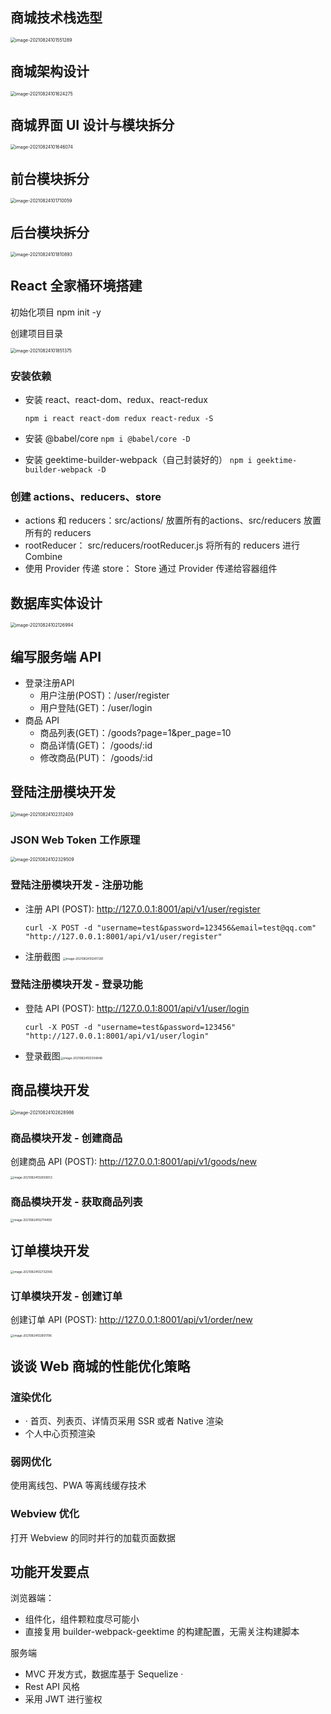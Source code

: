 ## 商城技术栈选型

<img src="images/image-20210824101551289.png" alt="image-20210824101551289" style="zoom:50%;" />

## 商城架构设计

<img src="images/image-20210824101624275.png" alt="image-20210824101624275" style="zoom:50%;" />

## 商城界⾯ UI 设计与模块拆分

<img src="images/image-20210824101646074.png" alt="image-20210824101646074" style="zoom:50%;" />

## 前台模块拆分

<img src="images/image-20210824101710059.png" alt="image-20210824101710059" style="zoom:50%;" />

## 后台模块拆分

<img src="images/image-20210824101810893.png" alt="image-20210824101810893" style="zoom:50%;" />

## React 全家桶环境搭建

初始化项⽬ npm init -y 

创建项⽬⽬录

<img src="images/image-20210824101851375.png" alt="image-20210824101851375" style="zoom:50%;" />

### 安装依赖

- 安装 react、react-dom、redux、react-redux 

  `npm i react react-dom redux react-redux -S`

- 安装 @babel/core `npm i @babel/core -D`
- 安装 geektime-builder-webpack（自己封装好的） `npm i geektime-builder-webpack -D`

### 创建 actions、reducers、store

- actions 和 reducers：src/actions/ 放置所有的actions、src/reducers 放置所有的 reducers
- rootReducer： src/reducers/rootReducer.js 将所有的 reducers 进⾏ Combine
-  使⽤ Provider 传递 store： Store 通过 Provider 传递给容器组件

## 数据库实体设计

<img src="images/image-20210824102126994.png" alt="image-20210824102126994" style="zoom:50%;" />

## 编写服务端 API

- 登录注册API
  - ⽤户注册(POST)：/user/register 
  - ⽤户登陆(GET)：/user/login
- 商品 API 
  - 商品列表(GET)：/goods?page=1&per_page=10 
  - 商品详情(GET)： /goods/:id 
  - 修改商品(PUT)： /goods/:id

## 登陆注册模块开发

<img src="images/image-20210824102312409.png" alt="image-20210824102312409" style="zoom:50%;" />

### JSON Web Token ⼯作原理

<img src="images/image-20210824102329509.png" alt="image-20210824102329509" style="zoom:50%;" />

### 登陆注册模块开发 - 注册功能

- 注册 API (POST): http://127.0.0.1:8001/api/v1/user/register 

  `curl -X POST -d "username=test&password=123456&email=test@qq.com" "http://127.0.0.1:8001/api/v1/user/register"`

- 注册截图 <img src="images/image-20210824102417261.png" alt="image-20210824102417261" style="zoom:33%;" />

### 登陆注册模块开发 - 登录功能

- 登陆 API (POST): http://127.0.0.1:8001/api/v1/user/login

  `curl -X POST -d "username=test&password=123456" "http://127.0.0.1:8001/api/v1/user/login"`

- 登录截图<img src="images/image-20210824102504848.png" alt="image-20210824102504848" style="zoom:33%;" />

## 商品模块开发

<img src="images/image-20210824102628986.png" alt="image-20210824102628986" style="zoom:50%;" />

### 商品模块开发 - 创建商品

创建商品 API (POST): http://127.0.0.1:8001/api/v1/goods/new

<img src="images/image-20210824102650653.png" alt="image-20210824102650653" style="zoom:33%;" />

### 商品模块开发 - 获取商品列表

<img src="images/image-20210824102714459.png" alt="image-20210824102714459" style="zoom:33%;" />

## 订单模块开发

<img src="images/image-20210824102732006.png" alt="image-20210824102732006" style="zoom:33%;" />

### 订单模块开发 - 创建订单

创建订单 API (POST): http://127.0.0.1:8001/api/v1/order/new

<img src="images/image-20210824102801796.png" alt="image-20210824102801796" style="zoom:33%;" />

## 谈谈 Web 商城的性能优化策略

### 渲染优化

- · ⾸⻚、列表⻚、详情⻚采⽤ SSR 或者 Native 渲染
- 个⼈中⼼⻚预渲染

### 弱⽹优化

使⽤离线包、PWA 等离线缓存技术



### Webview 优化

打开 Webview 的同时并⾏的加载⻚⾯数据



## 功能开发要点

浏览器端：

- 组件化，组件颗粒度尽可能⼩ 
- 直接复⽤ builder-webpack-geektime 的构建配置，⽆需关注构建脚本



服务端

- MVC 开发⽅式，数据库基于 Sequelize ·
- Rest API ⻛格 
- 采⽤ JWT 进⾏鉴权